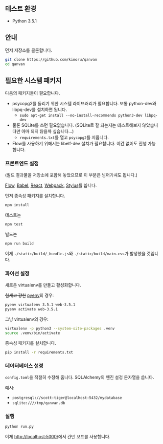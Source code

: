 ## 테스트 환경

- Python 3.5.1

## 안내

먼저 저장소를 클론합니다.

```sh
git clone https://github.com/kinoru/qanvan
cd qanvan
```

## 필요한 시스템 패키지

다음의 패키지들이 필요합니다.

- psycopg2를 돌리기 위한 시스템 라이브러리가 필요합니다. 보통 python-dev와 libpq-dev를 설치하면 됩니다.
    - `sudo apt-get install --no-install-recommends python3-dev libpq-dev`
- 물론 SQLite를 쓰면 필요없습니다. (SQLite로 잘 되는지는 테스트해보지 않았습니다만 아마 되지 않을까 싶습니다…)
    - `requirements.txt`를 열고 `psycopg2`를 지웁니다.
- Flow를 사용하기 위해서는 libelf-dev 설치가 필요합니다. 이건 없어도 진행 가능합니다.

### 프론트엔드 설정

(빌드 결과물을 저장소에 포함해 놓았으므로 이 부분은 넘어가셔도 됩니다.)

[Flow], [Babel], [React], [Webpack], [Stylus]를 씁니다.

[Flow]: http://flowtype.org/
[Babel]: https://babeljs.io/
[React]: https://facebook.github.io/react/
[Webpack]: https://webpack.github.io/
[Stylus]: http://stylus-lang.com/

먼저 종속성 패키지를 설치합니다.

```sh
npm install
```

테스트는

```sh
npm test
```

빌드는

```sh
npm run build
```

이제 `./static/build/_bundle.js`와 `./static/build/main.css`가 발생했을 것입니다.

### 파이선 설정

새로운 virtualenv를 만들고 활성화합니다.

<del>힘세고 강한</del> [pyenv](https://github.com/yyuu/pyenv)의 경우:

```sh
pyenv virtualenv 3.5.1 web-3.5.1
pyenv activate web-3.5.1
```

그냥 virtualenv의 경우:

```sh
virtualenv -p python3 --system-site-packages .venv
source .venv/bin/activate
```

종속성 패키지를 설치합니다.

```sh
pip install -r requirements.txt
```

### 데이터베이스 설정

`config.toml`을 적절히 수정해 줍니다. SQLAlchemy의 엔진 설정 문자열을 씁니다.

예시:

- `postgresql://scott:tiger@localhost:5432/mydatabase`
- `sqlite:////tmp/qanvan.db`

### 실행

```sh
python run.py
```

이제 <http://localhost:5000/>에서 칸반 보드를 사용합니다.

